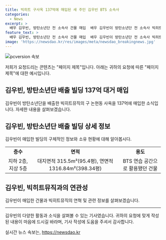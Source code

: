 ```yaml
---
title: 빅히트 구사옥 137억에 매입된 새 주인 김우빈 BTS 소속사
categories:
  - News
excerpt: >
  배우 김우빈, 방탄소년단 전 소속사 건물 매입  배우 김우빈이 방탄소년단 전 소속사 빅히트뮤직(현 하이브)의 전 사옥을 매입했다. 137억원에 매입한 빌딩은 지하 2층, 지상 5층으로 방탄소년단이 연습하며 성장한 곳이다. 김우빈은 2017년 비인두암을 진단받고 투병생활을 했으나, 6년 만에 영화와 넷플릭스 오리지널 시리즈 등으로 활발한 활동을 이어가고 있다.
feature_text: >
  배우 김우빈, 방탄소년단 전 소속사 건물 매입  배우 김우빈이 방탄소년단 전 소속사 빅히트뮤직(현 하이브)의 전 사옥을 매입했다. 137억원에 매입한 빌딩은 지하 2층, 지상 5층으로 방탄소년단이 연습하며 성장한 곳이다. 김우빈은 2017년 비인두암을 진단받고 투병생활을 했으나, 6년 만에 영화와 넷플릭스 오리지널 시리즈 등으로 활발한 활동을 이어가고 있다.
image: 'https://newsdao.kr/res/images/meta/newsdao_breakingnews.jpg'
---
```


<p><img src="https://newsdao.kr/res/images/meta/newsdao_breakingnews.jpg" alt="pcversion 속보" /></p>

<p>저희가 요청드리는 콘텐츠는 "페이지 제목"입니다. 아래는 귀하의 요청에 따른 "페이지 제목"에 대한 예시입니다.</p>

<h2 data-ke-size="size26">김우빈, 방탄소년단 배출 빌딩 137억 대거 매입</h2>

<p data-ke-size="size16">김우빈이 방탄소년단을 배출한 빅히트뮤직의 구 논현동 사옥을 137억에 매입한 소식입니다. 자세한 내용을 살펴보겠습니다.</p>

<h2 data-ke-size="size26">김우빈, 방탄소년단 배출 빌딩 상세 정보</h2>

<p data-ke-size="size16">김우빈이 매입한 빌딩의 구체적인 정보와 소유 현황에 대해 알아봅시다.</p>

<table>
  <tr>
    <td style="text-align: center; height: 17px;"><b>층수</b></td>
    <td style="text-align: center; height: 17px;"><b>면적</b></td>
    <td style="text-align: center; height: 17px;"><b>용도</b></td>
  </tr>
  <tr>
    <td style="text-align: center;">지하 2층, 지상 5층</td>
    <td style="text-align: center;">대지면적 315.5m²(95.4평), 연면적 1316.84m²(398.34평)</td>
    <td style="text-align: center;">BTS 연습 공간으로 활용됐던 건물</td>
  </tr>
</table>

<h2 data-ke-size="size26">김우빈, 빅히트뮤직과의 연관성</h2>

<p data-ke-size="size16">김우빈이 매입한 건물과 빅히트뮤직의 연혁 및 관련 정보를 살펴보겠습니다.</p>

<hr>

<p data-ke-size="size16">김우빈의 다양한 활동과 소식을 살펴볼 수 있는 기사였습니다. 귀하의 요청에 맞게 작성된 내용이 마음에 드시길 바라며, 기사 작성에 도움을 주셔서 감사합니다.</p>
실시간 뉴스 속보는, <a href="https://newsdao.kr" rel="dofollow">https://newsdao.kr</a>


